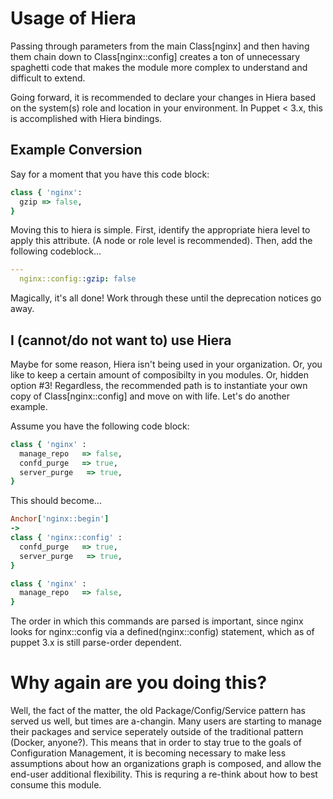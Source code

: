 # Usage of Hiera

Passing through parameters from the main Class[nginx] and then having them chain down to Class[nginx::config] creates a ton of unnecessary spaghetti code that makes the module more complex to understand and difficult to extend.

Going forward, it is recommended to declare your changes in Hiera based on the system(s) role and location in your environment. In Puppet < 3.x, this is accomplished with Hiera bindings.

## Example Conversion

Say for a moment that you have this code block:

```ruby
class { 'nginx':
  gzip => false,
}
```

Moving this to hiera is simple. First, identify the appropriate hiera level to apply this attribute. (A node or role level is recommended). Then, add the following codeblock...

```yaml
---
  nginx::config::gzip: false
```

Magically, it's all done! Work through these until the deprecation notices go away.

## I (cannot/do not want to) use Hiera

Maybe for some reason, Hiera isn't being used in your organization. Or, you like to keep a certain amount of composibilty in you modules. Or, hidden option #3! Regardless, the recommended path is to instantiate your own copy of Class[nginx::config] and move on with life. Let's do another example.

Assume you have the following code block:

```ruby
class { 'nginx' :
  manage_repo   => false,
  confd_purge   => true,
  server_purge   => true,
}
```

This should become...

```ruby
Anchor['nginx::begin']
->
class { 'nginx::config' :
  confd_purge   => true,
  server_purge   => true,
}

class { 'nginx' :
  manage_repo   => false,
}
```

The order in which this commands are parsed is important, since nginx looks for nginx::config via a defined(nginx::config) statement, which as of puppet 3.x is still parse-order dependent.

# Why again are you doing this?

Well, the fact of the matter, the old Package/Config/Service pattern has served us well, but times are a-changin. Many users are starting to manage their packages and service seperately outside of the traditional pattern (Docker, anyone?). This means that in order to stay true to the goals of Configuration Management, it is becoming necessary to make less assumptions about how an organizations graph is composed, and allow the end-user additional flexibility. This is requring a re-think about how to best consume this module.


